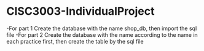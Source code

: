 # CISC3003-IndividualProject
-For part 1
  Create the database with the name shop_db, then import the sql file
-For part 2
  Create the database with the name according to the name in each practice first, then create the table by the sql file 
